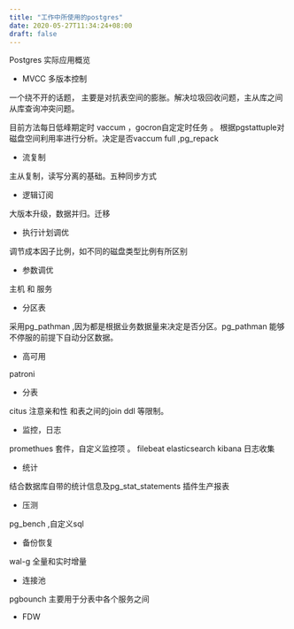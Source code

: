 ```yaml
---
title: "工作中所使用的postgres"
date: 2020-05-27T11:34:24+08:00
draft: false
---
```


Postgres 实际应用概览


- MVCC 多版本控制 

一个绕不开的话题， 主要是对抗表空间的膨胀。解决垃圾回收问题，主从库之间从库查询冲突问题。

目前方法每日低峰期定时 vaccum ，gocron自定定时任务 。 根据pgstattuple对磁盘空间利用率进行分析。决定是否vaccum full ,pg_repack

- 流复制

主从复制，读写分离的基础。五种同步方式

- 逻辑订阅

大版本升级，数据并归。迁移

- 执行计划调优

调节成本因子比例，如不同的磁盘类型比例有所区别

- 参数调优

主机 和 服务

- 分区表

采用pg_pathman ,因为都是根据业务数据量来决定是否分区。pg_pathman 能够不停服的前提下自动分区数据。

- 高可用

patroni

- 分表

citus 注意亲和性 和表之间的join ddl 等限制。


- 监控，日志

promethues 套件，自定义监控项 。 filebeat elasticsearch kibana 日志收集

- 统计

结合数据库自带的统计信息及pg_stat_statements 插件生产报表

- 压测

pg_bench ,自定义sql

- 备份恢复

wal-g 全量和实时增量

- 连接池

pgbounch 主要用于分表中各个服务之间

- FDW


